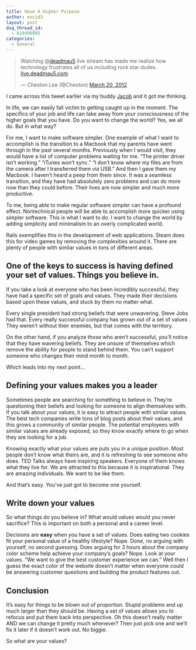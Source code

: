 ```yaml
---
title: Have A Higher Purpose
author: excid3
layout: post
dsq_thread_id:
  - 619496905
categories:
  - General
---
```

> Watching @[deadmau5][1] live stream has made me realize how technology frustrates all of us including rock star dudes. [live.deadmau5.com][2]
>
> — Cheston Lee (@Cheston) [March 20, 2012][3]

I came across this tweet earlier via my buddy [Jacob][4] and it got me thinking.

In life, we can easily fall victim to getting caught up in the moment. The specifics of your job and life can take away from your consciousness of the higher goals that you have. Do you want to change the world? Yes, we all do. But in what way?

For me, I want to make software simpler. One example of what I want to accomplish is the transition to a Macbook that my parents have went through in the past several months. Previously when I would visit, they would have a list of computer problems waiting for me. “The printer driver isn’t working.” “iTunes won’t sync.” “I don’t know where my files are from the camera after I transferred them via USB.” And then I gave them my Macbook. I haven’t heard a peep from them since. It was a seamless transition, and they have had absolutely zero problems and can do more now than they could before. Their lives are now simpler and much more productive.

To me, being able to make regular software simpler can have a profound effect. Nontechnical people will be able to accomplish more quicker using simpler software. This is what I want to do. I want to change the world by adding simplicity and minimalism to an overly complicated world.

Rails exemplifies this in the development of web applications. Steam does this for video games by removing the complexities around it. There are plenty of people with similar values in tons of different areas.

## One of the keys to success is having defined your set of values. Things you believe in.

If you take a look at everyone who has been incredibly successful, they have had a specific set of goals and values. They made their decisions based upon these values, and stuck by them no matter what.

Every single president had strong beliefs that were unwavering. Steve Jobs had that. Every really successful company has grown out of a set of values . They weren’t without their enemies, but that comes with the territory.

On the other hand, if you analyze those who aren’t successful, you’ll notice that they have wavering beliefs. They are unsure of themselves which remove the ability for people to stand behind them. You can’t support someone who changes their mind month to month.

Which leads into my next point…

## Defining your values makes you a leader

Sometimes people are searching for something to believe in. They’re questioning their beliefs and looking for someone to align themselves with. If you talk about your values, it is easy to attract people with similar values. The best tech companies write tons of blog posts about their values, and this grows a community of similar people. The potential employees with similar values are already exposed, so they know exactly where to go when they are looking for a job.

Knowing exactly what your values are puts you in a unique position. Most people don’t know what theirs are, and it is refreshing to see someone who does. TED Talks always have inspiring speakers. Everyone of them knows what they live for. We are attracted to this because it is inspirational. They are amazing individuals. We want to be like them.

And that’s easy. You’ve just got to become one yourself.

## Write down your values

So what things do you believe in? What would values would you never sacrifice? This is important on both a personal and a career level.

Decisions are **easy** when you have a set of values. Does eating two cookies fit your personal value of a healthy lifestyle? Nope. Done, no arguing with yourself, no second guessing. Does arguing for 3 hours about the company color scheme help achieve your company’s goals? Nope. Look at your values. “We want to give the best customer experience we can.” Well then I guess the exact color of the website doesn’t matter when everyone could be answering customer questions and building the product features out.

## Conclusion

It’s easy for things to be blown out of proportion. Stupid problems end up much larger than they should be. Having a set of values allows you to refocus and put them back into perspective. Oh this doesn’t really matter AND we can change it pretty much whenever? Then just pick one and we’ll fix it later if it doesn’t work out. No biggie.

So what are your values?

   [1]: https://twitter.com/deadmau5
   [2]: http://t.co/ErMoROiG (http://live.deadmau5.com/)
   [3]: https://twitter.com/Cheston/status/182251275465928707
   [4]: https://biosshadow.com
